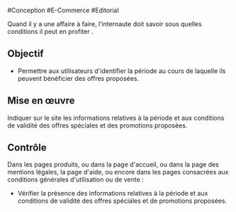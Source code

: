 
#Conception #E-Commerce #Editorial

Quand il y a une affaire à faire, l’internaute doit savoir sous quelles conditions il peut en profiter .


## Objectif

* Permettre aux utilisateurs d'identifier la période au cours de laquelle ils peuvent bénéficier des offres proposées.

## Mise en œuvre

Indiquer sur le site les informations relatives à la période et aux conditions de validité des offres spéciales et des promotions proposées.

## Contrôle

Dans les pages produits, ou dans la page d'accueil, ou dans la page des mentions légales, la page d'aide, ou encore dans les pages consacrées aux conditions générales d'utilisation ou de vente :

* Vérifier la présence des informations relatives à la période et aux conditions de validité des offres spéciales et de promotions proposées.

